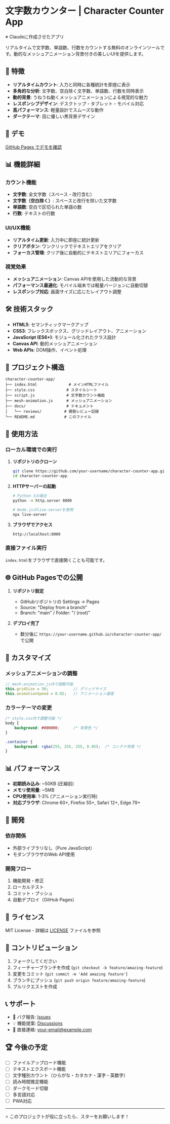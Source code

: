 # 文字数カウンター | Character Counter App

※ Claudeに作成させたアプリ

リアルタイムで文字数、単語数、行数をカウントする無料のオンラインツールです。動的なメッシュアニメーション背景付きの美しいUIを提供します。

## 🌟 特徴

- **リアルタイムカウント**: 入力と同時に各種統計を即座に表示
- **多角的な分析**: 文字数、空白除く文字数、単語数、行数を同時表示
- **動的背景**: うねうね動くメッシュアニメーションによる視覚的な魅力
- **レスポンシブデザイン**: デスクトップ・タブレット・モバイル対応
- **高パフォーマンス**: 軽量設計でスムーズな動作
- **ダークテーマ**: 目に優しい黒背景デザイン

## 🚀 デモ

[GitHub Pages でデモを確認](https://your-username.github.io/character-counter-app/)

## 📊 機能詳細

### カウント機能
- **文字数**: 全文字数（スペース・改行含む）
- **文字数（空白除く）**: スペースと改行を除いた文字数
- **単語数**: 空白で区切られた単語の数
- **行数**: テキストの行数

### UI/UX機能
- **リアルタイム更新**: 入力中に即座に統計更新
- **クリアボタン**: ワンクリックでテキストエリアをクリア
- **フォーカス管理**: クリア後に自動的にテキストエリアにフォーカス

### 視覚効果
- **メッシュアニメーション**: Canvas APIを使用した流動的な背景
- **パフォーマンス最適化**: モバイル端末では軽量バージョンに自動切替
- **レスポンシブ対応**: 画面サイズに応じたレイアウト調整

## 🛠️ 技術スタック

- **HTML5**: セマンティックマークアップ
- **CSS3**: フレックスボックス、グリッドレイアウト、アニメーション
- **JavaScript (ES6+)**: モジュール化されたクラス設計
- **Canvas API**: 動的メッシュアニメーション
- **Web APIs**: DOM操作、イベント処理

## 📁 プロジェクト構造

```
character-counter-app/
├── index.html              # メインHTMLファイル
├── style.css              # スタイルシート
├── script.js              # 文字数カウント機能
├── mesh-animation.js      # メッシュアニメーション
├── docs/                  # ドキュメント
│   └── reviews/          # 開発レビュー記録
└── README.md             # このファイル
```

## 🚀 使用方法

### ローカル環境での実行

1. **リポジトリのクローン**
   ```bash
   git clone https://github.com/your-username/character-counter-app.git
   cd character-counter-app
   ```

2. **HTTPサーバーの起動**
   ```bash
   # Python 3の場合
   python -m http.server 8000
   
   # Node.jsのlive-serverを使用
   npx live-server
   ```

3. **ブラウザでアクセス**
   ```
   http://localhost:8000
   ```

### 直接ファイル実行
`index.html`をブラウザで直接開くことも可能です。

## 🌐 GitHub Pagesでの公開

1. **リポジトリ設定**
   - GitHubリポジトリの Settings → Pages
   - Source: "Deploy from a branch"
   - Branch: "main" / Folder: "/ (root)"

2. **デプロイ完了**
   - 数分後に `https://your-username.github.io/character-counter-app/` で公開

## 🎨 カスタマイズ

### メッシュアニメーションの調整
```javascript
// mesh-animation.js内で調整可能
this.gridSize = 30;           // グリッドサイズ
this.animationSpeed = 0.02;   // アニメーション速度
```

### カラーテーマの変更
```css
/* style.css内で調整可能 */
body {
    background: #000000;      /* 背景色 */
}

.container {
    background: rgba(255, 255, 255, 0.95);  /* コンテナ背景 */
}
```

## 📊 パフォーマンス

- **初期読み込み**: ~50KB (圧縮前)
- **メモリ使用量**: ~5MB
- **CPU使用率**: 1-3% (アニメーション実行時)
- **対応ブラウザ**: Chrome 60+, Firefox 55+, Safari 12+, Edge 79+

## 🔧 開発

### 依存関係
- 外部ライブラリなし（Pure JavaScript）
- モダンブラウザのWeb API使用

### 開発フロー
1. 機能開発・修正
2. ローカルテスト
3. コミット・プッシュ
4. 自動デプロイ（GitHub Pages）

## 📝 ライセンス

MIT License - 詳細は [LICENSE](LICENSE) ファイルを参照

## 🤝 コントリビューション

1. フォークしてください
2. フィーチャーブランチを作成 (`git checkout -b feature/amazing-feature`)
3. 変更をコミット (`git commit -m 'Add amazing feature'`)
4. ブランチにプッシュ (`git push origin feature/amazing-feature`)
5. プルリクエストを作成

## 📞 サポート

- 🐛 バグ報告: [Issues](https://github.com/your-username/character-counter-app/issues)
- 💡 機能提案: [Discussions](https://github.com/your-username/character-counter-app/discussions)
- 📧 直接連絡: your-email@example.com

## 🏆 今後の予定

- [ ] ファイルアップロード機能
- [ ] テキストエクスポート機能
- [ ] 文字種別カウント（ひらがな・カタカナ・漢字・英数字）
- [ ] 読み時間推定機能
- [ ] ダークモード切替
- [ ] 多言語対応
- [ ] PWA対応

---

⭐ このプロジェクトが役に立ったら、スターをお願いします！
